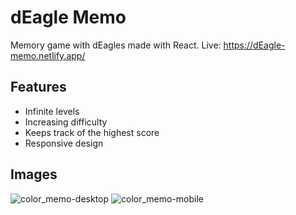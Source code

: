 # dEagle Memo

Memory game with dEagles made with React.
Live: https://dEagle-memo.netlify.app/

## Features

- Infinite levels
- Increasing difficulty
- Keeps track of the highest score
- Responsive design

## Images

![color_memo-desktop](https://github.com/elk15/dEagle-memo/assets/84975908/85c73b9c-ea00-44d4-96bd-5e821aafe1b7)
![color_memo-mobile](https://github.com/elk15/dEagle-memo/assets/84975908/2bd47d24-4723-49fe-b583-f78d232a3bea)
